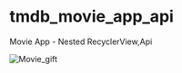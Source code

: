 # tmdb_movie_app_api
Movie App - Nested RecyclerView,Api  

![Movie_gift](https://user-images.githubusercontent.com/114245656/233121179-a38ee77f-3575-42d5-ba53-60f6bc814e06.gif)
